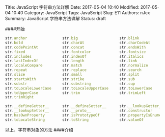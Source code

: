 Title: JavaScript 字符串方法详解
Date: 2017-05-04 10:40
Modified: 2017-05-04 10:40
Category: JavaScript
Tags: JavaScript
Slug: E11
Authors: nJcx
Summary: JavaScript 字符串方法详解
Status: draft

####开始
```javascript
str.anchor                str.big                   str.blink
str.bold                  str.charAt                str.charCodeAt
str.codePointAt           str.concat                str.endsWith
str.fixed                 str.fontcolor             str.fontsize
str.includes              str.indexOf               str.italics
str.lastIndexOf           str.length                str.link
str.localeCompare         str.match                 str.normalize
str.repeat                str.replace               str.search
str.slice                 str.small                 str.split
str.startsWith            str.strike                str.sub
str.substr                str.substring             str.sup
str.toLocaleLowerCase     str.toLocaleUpperCase     str.toLowerCase
str.toUpperCase           str.trim                  str.trimLeft
str.trimRight    
```
```JavaScript
str.__defineGetter__      str.__defineSetter__      str.__lookupGetter__
str.__lookupSetter__      str.__proto__             str.constructor
str.hasOwnProperty        str.isPrototypeOf         str.propertyIsEnumerable
str.toLocaleString        str.toString              str.valueOf
```
以上，字符串对象的方法
####介绍

